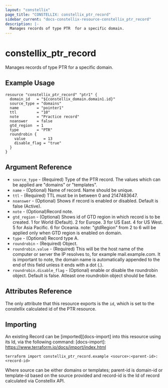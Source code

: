 ```yaml
---
layout: "constellix"
page_title: "CONSTELLIX: constellix_ptr_record"
sidebar_current: "docs-constellix-resource-constellix_ptr_record"
description: |-
  Manages records of type PTR  for a specific domain.
---
```


# constellix_ptr_record
Manages records of type PTR  for a specific domain.

## Example Usage ##

```hcl
resource "constellix_ptr_record" "ptr1" {
  domain_id   = "${constellix_domain.domain1.id}"
  source_type = "domains"
  name        = "pointer1"
  ttl         = "10"
  note        = "Practice record"
  noanswer    = false
  gtd_region  = 1
  type        = "PTR"
  roundrobin {
    value        = 13
    disable_flag = "true"
  }
}

```

## Argument Reference ##
* `source_type` - (Required) Type of the PTR record. The values which can be applied are "domains" or "templates".
* `name` - (Optional) Name of record. Name should be unique.
* `ttl` - (Required) TTL must be in between 0 and 2147483647.
* `noanswer` - (Optional) Shows if record is enabled or disabled. Default is false (Active).
* `note` - (Optional)Record note.
* `gtd_region` - (Optional) Shows id of GTD region in which record is to be created. 1 for World (Default). 2 for Europe. 3 for US East. 4 for US West. 5 for Asia Pacific. 6 for Oceania. note: "gtdRegion" from 2 to 6 will be applied only when GTD region is enabled on domain.
* `type` - (Optional) Record type A.
* `roundrobin` - (Required) Object.
* `roundrobin.value` - (Required) This will be the host name of the computer or server the IP resolves to, for example mail.example.com. It is important to note, the domain name is automatically appended to the end of this field unless it ends with a dot (.).
* `roundrobin.disable_flag` - (Optional) enable or disable the roundrobin object. Default is false. Atleast one roundrobin object should be false.

## Attributes Reference
The only attribute that this resource exports is the `id`, which is set to the constellix calculated id of the PTR resource.

## Importing ##

An existing Record can be [imported][docs-import] into this resource using its Id, via the following command:
[docs-import]: https://www.terraform.io/docs/import/index.html


```
terraform import constellix_ptr_record.example <source>:<parent-id>:<record-id>
```

Where source can be either domains or templates; parent-id is domain-id or template-id based on the source provided and record-id is the Id of record calculated via Constellix API.